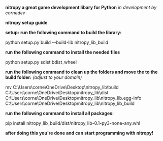 **nitropy a great game development libary for Python**
*in development by cornedev*

**nitropy setup guide**

**setup:**
**run the following command to build the library:**

python setup.py build --build-lib nitropy_lib_build

**run the following command to install the needed files**

python setup.py sdist bdist_wheel

**run the following command to clean up the folders and move the to the build folder:** *(adjust to your domain)*

mv C:\Users\corne\OneDrive\Desktop\nitropy_lib\build C:\Users\corne\OneDrive\Desktop\nitropy_lib\dist C:\Users\corne\OneDrive\Desktop\nitropy_lib\nitropy_lib.egg-info C:\Users\corne\OneDrive\Desktop\nitropy_lib\nitropy_lib_build

**run the following command to install all packages:**

pip install nitropy_lib_build/dist/nitropy_lib-0.1-py3-none-any.whl

**after doing this you're done and can start programming with nitropy!**
